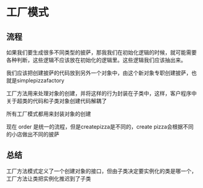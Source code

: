 # 工厂模式
## 流程
如果我们要生成很多不同类型的披萨，那我我们在初始化逻辑的时候，就可能需要各种判断，这些逻辑不应该放在初始化的逻辑里。这些逻辑我们应该抽出来。

我们应该把创建披萨的代码放到另外一个对象中，由这个新对象专职创建披萨，也就是simplepizzafactory

工厂方法用来处理对象的创建，并将这样的行为封装在子类中，这样，客户程序中关于超类的代码和子类对象创建代码解耦了

所有工厂模式都用来封装对象的创建

现在 order 是统一的流程，但是createpizza是不同的，create pizza会根据不同的小店做出不同的披萨


## 总结
工厂方法模式定义了一个创建对象的接口，但由子类决定要实例化的类是哪一个，工厂方法让类把实例化推迟到了子类